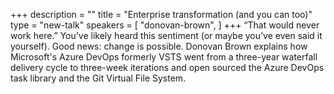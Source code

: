 +++
description = ""
title = "Enterprise transformation (and you can too)"
type = "new-talk"
speakers = [
        "donovan-brown",
]
+++
“That would never work here.” You’ve likely heard this sentiment (or maybe you’ve even said it yourself). Good news: change is possible. Donovan Brown explains how Microsoft's Azure DevOps formerly VSTS went from a three-year waterfall delivery cycle to three-week iterations and open sourced the Azure DevOps task library and the Git Virtual File System.